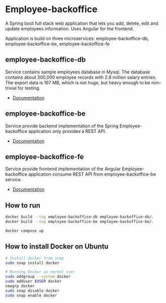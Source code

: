 # Employee-backoffice

A Spring boot full stack web application that lets you add, delete, edit and update employees information. Uses Angular for the frontend.

Application is build on three microservices: employee-backoffice-db, employee-backoffice-be, employee-backoffice-fe

## employee-backoffice-db
Service contains sample employees database in Mysql. The database contains about 300,000 employee records with 2.8 million salary entries. 
The export data is 167 MB, which is not huge, but heavy enough to be non-trivial for testing.

* [Documentation](employee-backoffice-db/README.md)

## employee-backoffice-be
Service provide backend implementation of the Spring Employee-backoffice application only provides a REST API.

* [Documentation](employee-backoffice-be/README.md)

## employee-backoffice-fe
Service provide frontend implementation of the Angular Employee-backoffice application consume REST API from employee-backoffice-be service.

* [Documentation](employee-backoffice-fe/README.md)

## How to run
```bash
docker build --tag employee-backoffice-db employee-backoffice-db/.
docker build --tag employee-backoffice-be employee-backoffice-be/.

docker compose up
```

## How to install Docker on Ubuntu
```bash
# Install docker from snap
sudo snap install docker

# Running Docker as normal user
sudo addgroup --system docker
sudo adduser $USER docker
newgrp docker
sudo snap disable docker
sudo snap enable docker
```